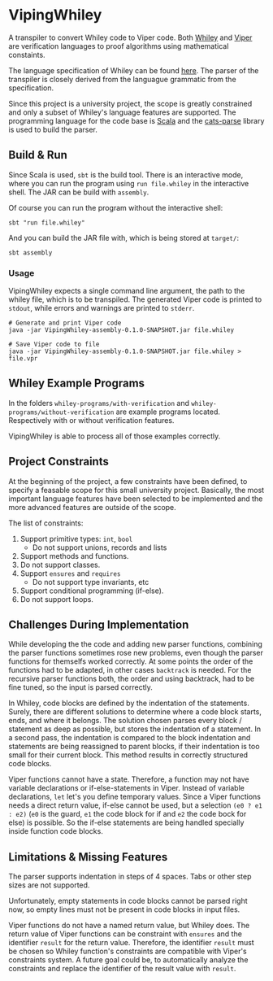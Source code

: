 # VipingWhiley
A transpiler to convert Whiley code to Viper code.
Both [Whiley](https://whiley.org/) and [Viper](https://viper.ethz.ch/) are verification languages to proof algorithms using mathematical constaints.

The language specification of Whiley can be found [here](https://whiley.org/pdfs/WhileyLanguageSpec.pdf).
The parser of the transpiler is closely derived from the languague grammatic from the specification.

Since this project is a university project, the scope is greatly constrained and only a subset of Whiley's language features are supported.
The programming language for the code base is [Scala](https://scala-lang.org/) and the [cats-parse](https://typelevel.org/cats-parse/) library is used to build the parser.

## Build & Run
Since Scala is used, `sbt` is the build tool.
There is an interactive mode, where you can run the program using `run file.whiley` in the interactive shell.
The JAR can be build with `assembly`.

Of course you can run the program without the interactive shell:
```
sbt "run file.whiley"
```

And you can build the JAR file with, which is being stored at `target/`:
```
sbt assembly
```

### Usage
VipingWhiley expects a single command line argument, the path to the whiley file, which is to be transpiled.
The generated Viper code is printed to `stdout`, while errors and warnings are printed to `stderr`.

```
# Generate and print Viper code
java -jar VipingWhiley-assembly-0.1.0-SNAPSHOT.jar file.whiley

# Save Viper code to file
java -jar VipingWhiley-assembly-0.1.0-SNAPSHOT.jar file.whiley > file.vpr
```

## Whiley Example Programs
In the folders `whiley-programs/with-verification` and `whiley-programs/without-verification` are example programs located.
Respectively with or without verification features.

VipingWhiley is able to process all of those examples correctly.

## Project Constraints
At the beginning of the project, a few constraints have been defined, to specify a feasable scope for this small university project.
Basically, the most important language features have been selected to be implemented and the more advanced features are outside of the scope.

The list of constraints:
1. Support primitive types: `int`, `bool`
   - Do not support unions, records and lists
2. Support methods and functions.
3. Do not support classes.
4. Support `ensures` and `requires`
   - Do not support type invariants, etc
5. Support conditional programming (if-else).
6. Do not support loops.

## Challenges During Implementation
While developing the the code and adding new parser functions, combining the parser functions sometimes rose new problems, even though the parser functions for themselfs worked correctly.
At some points the order of the functions had to be adapted, in other cases `backtrack` is needed.
For the recursive parser functions both, the order and using backtrack, had to be fine tuned, so the input is parsed correctly.

In Whiley, code blocks are defined by the indentation of the statements.
Surely, there are different solutions to determine where a code block starts, ends, and where it belongs.
The solution chosen parses every block / statement as deep as possible, but stores the indentation of a statement.
In a second pass, the indentation is compared to the block indentation and statements are being reassigned to parent blocks, if their indentation is too small for their current block.
This method results in correctly structured code blocks.

Viper functions cannot have a state.
Therefore, a function may not have variable declarations or if-else-statements in Viper.
Instead of variable declarations, `let` let's you define temporary values.
Since a Viper functions needs a direct return value, if-else cannot be used, but a selection `(e0 ? e1 : e2)` (`e0` is the guard, `e1` the code block for if and `e2` the code bock for else) is possible.
So the if-else statements are being handled specially inside function code blocks.

## Limitations & Missing Features
The parser supports indentation in steps of 4 spaces.
Tabs or other step sizes are not supported.

Unfortunately, empty statements in code blocks cannot be parsed right now, so empty lines must not be present in code blocks in input files.

Viper functions do not have a named return value, but Whiley does.
The return value of Viper functions can be constraint with `ensures` and the identifier `result` for the return value.
Therefore, the identifier `result` must be chosen so Whiley function's constraints are compatible with Viper's constraints system.
A future goal could be, to automatically analyze the constraints and replace the identifier of the result value with `result`.
